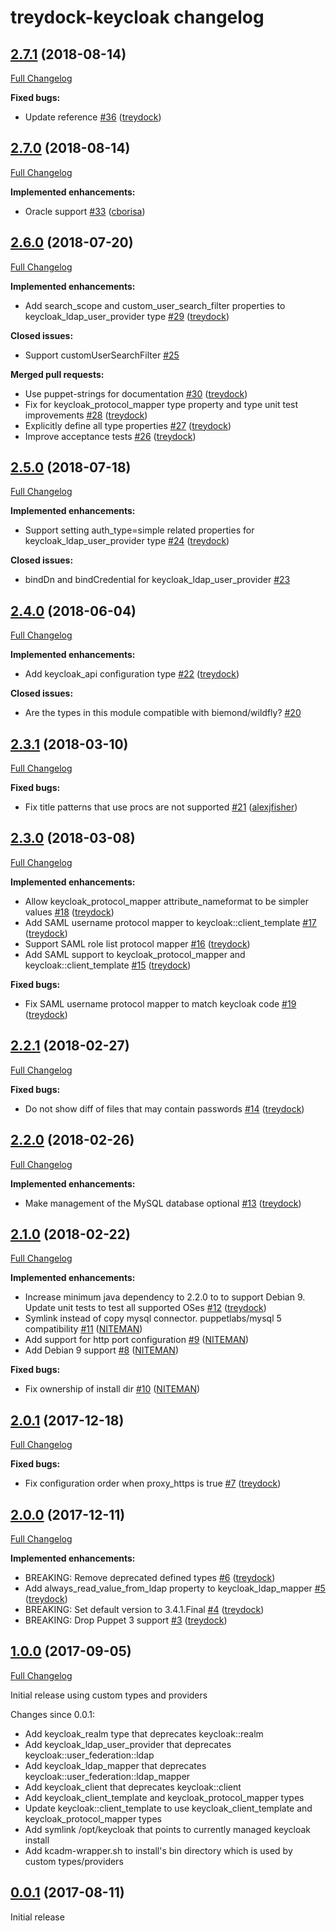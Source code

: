 # treydock-keycloak changelog

## [2.7.1](https://github.com/treydock/puppet-module-keycloak/tree/2.7.1) (2018-08-14)
[Full Changelog](https://github.com/treydock/puppet-module-keycloak/compare/2.7.0...2.7.1)

**Fixed bugs:**

- Update reference [\#36](https://github.com/treydock/puppet-module-keycloak/pull/36) ([treydock](https://github.com/treydock))

## [2.7.0](https://github.com/treydock/puppet-module-keycloak/tree/2.7.0) (2018-08-14)
[Full Changelog](https://github.com/treydock/puppet-module-keycloak/compare/2.6.0...2.7.0)

**Implemented enhancements:**

- Oracle support [\#33](https://github.com/treydock/puppet-module-keycloak/pull/33) ([cborisa](https://github.com/cborisa))

## [2.6.0](https://github.com/treydock/puppet-module-keycloak/tree/2.6.0) (2018-07-20)
[Full Changelog](https://github.com/treydock/puppet-module-keycloak/compare/2.5.0...2.6.0)

**Implemented enhancements:**

- Add search\_scope and custom\_user\_search\_filter properties to keycloak\_ldap\_user\_provider type [\#29](https://github.com/treydock/puppet-module-keycloak/pull/29) ([treydock](https://github.com/treydock))

**Closed issues:**

- Support customUserSearchFilter [\#25](https://github.com/treydock/puppet-module-keycloak/issues/25)

**Merged pull requests:**

- Use puppet-strings for documentation [\#30](https://github.com/treydock/puppet-module-keycloak/pull/30) ([treydock](https://github.com/treydock))
- Fix for keycloak\_protocol\_mapper type property and type unit test improvements [\#28](https://github.com/treydock/puppet-module-keycloak/pull/28) ([treydock](https://github.com/treydock))
- Explicitly define all type properties [\#27](https://github.com/treydock/puppet-module-keycloak/pull/27) ([treydock](https://github.com/treydock))
- Improve acceptance tests [\#26](https://github.com/treydock/puppet-module-keycloak/pull/26) ([treydock](https://github.com/treydock))

## [2.5.0](https://github.com/treydock/puppet-module-keycloak/tree/2.5.0) (2018-07-18)
[Full Changelog](https://github.com/treydock/puppet-module-keycloak/compare/2.4.0...2.5.0)

**Implemented enhancements:**

- Support setting auth\_type=simple related properties for keycloak\_ldap\_user\_provider type [\#24](https://github.com/treydock/puppet-module-keycloak/pull/24) ([treydock](https://github.com/treydock))

**Closed issues:**

- bindDn and bindCredential for  keycloak\_ldap\_user\_provider [\#23](https://github.com/treydock/puppet-module-keycloak/issues/23)

## [2.4.0](https://github.com/treydock/puppet-module-keycloak/tree/2.4.0) (2018-06-04)
[Full Changelog](https://github.com/treydock/puppet-module-keycloak/compare/2.3.1...2.4.0)

**Implemented enhancements:**

- Add keycloak\_api configuration type [\#22](https://github.com/treydock/puppet-module-keycloak/pull/22) ([treydock](https://github.com/treydock))

**Closed issues:**

- Are the types in this module compatible with biemond/wildfly? [\#20](https://github.com/treydock/puppet-module-keycloak/issues/20)

## [2.3.1](https://github.com/treydock/puppet-module-keycloak/tree/2.3.1) (2018-03-10)
[Full Changelog](https://github.com/treydock/puppet-module-keycloak/compare/2.3.0...2.3.1)

**Fixed bugs:**

- Fix title patterns that use procs are not supported [\#21](https://github.com/treydock/puppet-module-keycloak/pull/21) ([alexjfisher](https://github.com/alexjfisher))

## [2.3.0](https://github.com/treydock/puppet-module-keycloak/tree/2.3.0) (2018-03-08)
[Full Changelog](https://github.com/treydock/puppet-module-keycloak/compare/2.2.1...2.3.0)

**Implemented enhancements:**

- Allow keycloak\_protocol\_mapper attribute\_nameformat to be simpler values [\#18](https://github.com/treydock/puppet-module-keycloak/pull/18) ([treydock](https://github.com/treydock))
- Add SAML username protocol mapper to keycloak::client\_template [\#17](https://github.com/treydock/puppet-module-keycloak/pull/17) ([treydock](https://github.com/treydock))
- Support SAML role list protocol mapper [\#16](https://github.com/treydock/puppet-module-keycloak/pull/16) ([treydock](https://github.com/treydock))
- Add SAML support to keycloak\_protocol\_mapper and keycloak::client\_template [\#15](https://github.com/treydock/puppet-module-keycloak/pull/15) ([treydock](https://github.com/treydock))

**Fixed bugs:**

- Fix SAML username protocol mapper to match keycloak code [\#19](https://github.com/treydock/puppet-module-keycloak/pull/19) ([treydock](https://github.com/treydock))

## [2.2.1](https://github.com/treydock/puppet-module-keycloak/tree/2.2.1) (2018-02-27)
[Full Changelog](https://github.com/treydock/puppet-module-keycloak/compare/2.2.0...2.2.1)

**Fixed bugs:**

- Do not show diff of files that may contain passwords [\#14](https://github.com/treydock/puppet-module-keycloak/pull/14) ([treydock](https://github.com/treydock))

## [2.2.0](https://github.com/treydock/puppet-module-keycloak/tree/2.2.0) (2018-02-26)
[Full Changelog](https://github.com/treydock/puppet-module-keycloak/compare/2.1.0...2.2.0)

**Implemented enhancements:**

- Make management of the MySQL database optional [\#13](https://github.com/treydock/puppet-module-keycloak/pull/13) ([treydock](https://github.com/treydock))

## [2.1.0](https://github.com/treydock/puppet-module-keycloak/tree/2.1.0) (2018-02-22)
[Full Changelog](https://github.com/treydock/puppet-module-keycloak/compare/2.0.1...2.1.0)

**Implemented enhancements:**

- Increase minimum java dependency to 2.2.0 to to support Debian 9. Update unit tests to test all supported OSes [\#12](https://github.com/treydock/puppet-module-keycloak/pull/12) ([treydock](https://github.com/treydock))
- Symlink instead of copy mysql connector. puppetlabs/mysql 5 compatibility [\#11](https://github.com/treydock/puppet-module-keycloak/pull/11) ([NITEMAN](https://github.com/NITEMAN))
- Add support for http port configuration [\#9](https://github.com/treydock/puppet-module-keycloak/pull/9) ([NITEMAN](https://github.com/NITEMAN))
- Add Debian 9 support [\#8](https://github.com/treydock/puppet-module-keycloak/pull/8) ([NITEMAN](https://github.com/NITEMAN))

**Fixed bugs:**

- Fix ownership of install dir [\#10](https://github.com/treydock/puppet-module-keycloak/pull/10) ([NITEMAN](https://github.com/NITEMAN))

## [2.0.1](https://github.com/treydock/puppet-module-keycloak/tree/2.0.1) (2017-12-18)
[Full Changelog](https://github.com/treydock/puppet-module-keycloak/compare/2.0.0...2.0.1)

**Fixed bugs:**

- Fix configuration order when proxy\_https is true [\#7](https://github.com/treydock/puppet-module-keycloak/pull/7) ([treydock](https://github.com/treydock))

## [2.0.0](https://github.com/treydock/puppet-module-keycloak/tree/2.0.0) (2017-12-11)
[Full Changelog](https://github.com/treydock/puppet-module-keycloak/compare/1.0.0...2.0.0)

**Implemented enhancements:**

- BREAKING: Remove deprecated defined types [\#6](https://github.com/treydock/puppet-module-keycloak/pull/6) ([treydock](https://github.com/treydock))
- Add always\_read\_value\_from\_ldap property to keycloak\_ldap\_mapper [\#5](https://github.com/treydock/puppet-module-keycloak/pull/5) ([treydock](https://github.com/treydock))
- BREAKING: Set default version to 3.4.1.Final [\#4](https://github.com/treydock/puppet-module-keycloak/pull/4) ([treydock](https://github.com/treydock))
- BREAKING: Drop Puppet 3 support [\#3](https://github.com/treydock/puppet-module-keycloak/pull/3) ([treydock](https://github.com/treydock))

## [1.0.0](https://github.com/treydock/puppet-module-keycloak/tree/1.0.0) (2017-09-05)
[Full Changelog](https://github.com/treydock/puppet-module-keycloak/compare/0.0.1...1.0.0)

Initial release using custom types and providers

Changes since 0.0.1:
* Add keycloak_realm type that deprecates keycloak::realm
* Add keycloak\_ldap\_user\_provider that deprecates keycloak::user\_federation::ldap
* Add keycloak\_ldap\_mapper that deprecates keycloak::user\_federation::ldap_mapper
* Add keycloak_client that deprecates keycloak::client
* Add keycloak\_client\_template and keycloak\_protocol\_mapper types
* Update keycloak::client_template to use keycloak\_client\_template and keycloak\_protocol\_mapper types
* Add symlink /opt/keycloak that points to currently managed keycloak install
* Add kcadm-wrapper.sh to install's bin directory which is used by custom types/providers

## [0.0.1](https://github.com/treydock/puppet-module-keycloak/tree/0.0.1) (2017-08-11)

Initial release
